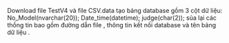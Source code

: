 Download file TestV4 và file CSV.data tạo bảng database gồm 3 cột dữ liệu: No_Model(nvarchar(20)); Date_time(datetime); judge(char(2)); sủa lại các thồng tin bao gồm đường dẫn file , thông tin kết nối database và tên bảng dữ liệu .
